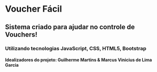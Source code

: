 # Voucher Fácil

## Sistema criado para ajudar no controle de Vouchers!

### Utilizando tecnologias JavaScript, CSS, HTML5, Bootstrap 

#### Idealizadores do projeto: Guilherme Martins & Marcus Vinicius de Lima Garcia
